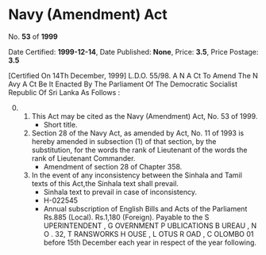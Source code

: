 # Navy (Amendment) Act

No. **53** of **1999**

Date Certified: **1999-12-14**, Date Published: **None**, Price: **3.5**, Price Postage: **3.5**

[Certified On 14Th December, 1999]
L.D.O. 55/98.
A N  A Ct   To   Amend   The  N Avy  A Ct
Be It Enacted By The Parliament Of The Democratic Socialist Republic Of Sri Lanka As Follows :

0. 
    1. This Act may be cited as the Navy (Amendment) Act, No. 53 of 1999.
        - Short title.
    2. Section 28 of the Navy Act, as amended by Act, No. 11 of 1993 is hereby amended in subsection (1) of that section, by the substitution, for the words the rank of Lieutenant of the words the rank of Lieutenant Commander.
        - Amendment of section 28 of Chapter 358.
    3. In the event of any inconsistency between the Sinhala and Tamil texts of this Act,the Sinhala text shall prevail.
        - Sinhala text to prevail in case of inconsistency.
        - H-022545
        - Annual subscription of English Bills and Acts of the Parliament Rs.885 (Local). Rs.1,180 (Foreign). Payable to the S UPERINTENDENT , G OVERNMENT  P UBLICATIONS  B UREAU , N O . 32, T RANSWORKS  H OUSE , L OTUS  R OAD , C OLOMBO  01 before 15th December each year in respect of the year following.